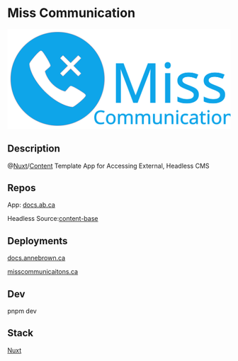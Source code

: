 # Miss Communication

![Logo](/src/public/logo-w-text.svg)

## Description

@[Nuxt](https://nuxt.com/)/[Content](https://content.nuxt.com/) Template App for Accessing External, Headless CMS


## Repos

App: [docs.ab.ca](https://github.com/annebrown/docs.ab.ca)

Headless Source:[content-base](https://github.com/annebrown/content-base)

## Deployments

[docs.annebrown.ca](https://docs.annebrown.ca)

[misscommunicaitons.ca](https://www.misscommunications.ca)

## Dev

pnpm dev

## Stack

[Nuxt](https://nuxt.com/)
